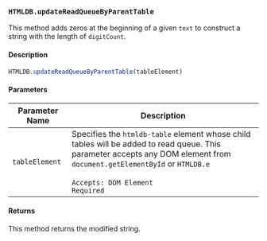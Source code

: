 ### `HTMLDB.updateReadQueueByParentTable`

This method adds zeros at the beginning of a given `text` to construct a string with the length of `digitCount`.

#### Description

```javascript
HTMLDB.updateReadQueueByParentTable(tableElement)
```

#### Parameters

| Parameter Name             | Description                               |
| -------------------------- | ----------------------------------------- |
| `tableElement` | Specifies the `htmldb-table` element whose child tables will be added to read queue. This parameter accepts any DOM element from `document.getElementById` or `HTMLDB.e`<br><br>`Accepts: DOM Element`<br>`Required` |

#### Returns

This method returns the modified string.